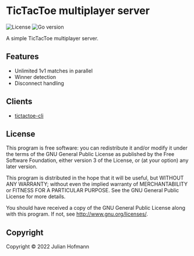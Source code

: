 # TicTacToe multiplayer server

![License](https://img.shields.io/github/license/Bananenpro/tictactoe-backend)
![Go version](https://img.shields.io/github/go-mod/go-version/Bananenpro/tictactoe-backend)

A simple TicTacToe multiplayer server.

## Features

- Unlimited 1v1 matches in parallel
- Winner detection
- Disconnect handling

## Clients

- [tictactoe-cli](https://github.com/Bananenpro/tictactoe-cli)

## License

This program is free software: you can redistribute it and/or modify
it under the terms of the GNU General Public License as published by
the Free Software Foundation, either version 3 of the License, or
(at your option) any later version.

This program is distributed in the hope that it will be useful,
but WITHOUT ANY WARRANTY; without even the implied warranty of
MERCHANTABILITY or FITNESS FOR A PARTICULAR PURPOSE.  See the
GNU General Public License for more details.

You should have received a copy of the GNU General Public License
along with this program.  If not, see <http://www.gnu.org/licenses/>.

## Copyright

Copyright © 2022 Julian Hofmann
